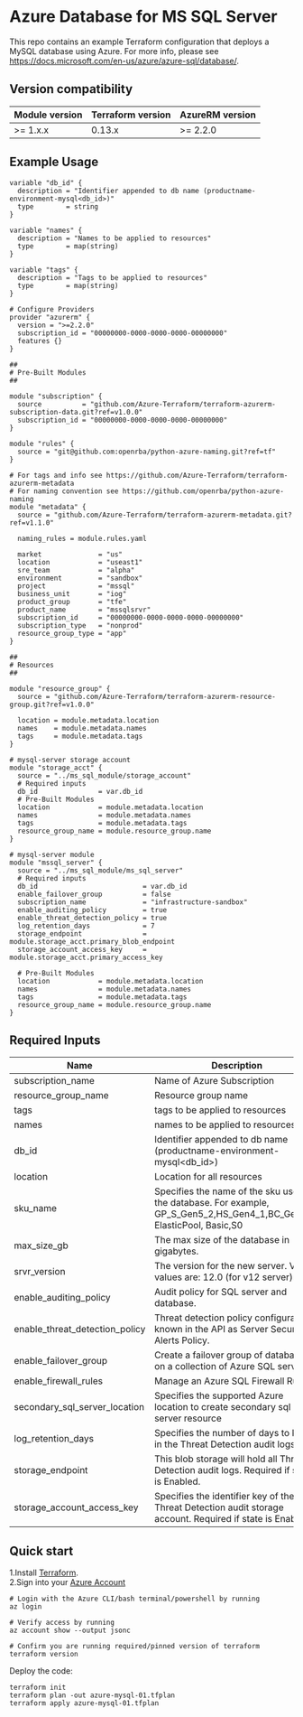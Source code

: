 # Azure Database for MS SQL Server

This repo contains an example Terraform configuration that deploys a MySQL database using Azure.
For more info, please see https://docs.microsoft.com/en-us/azure/azure-sql/database/.

## Version compatibility

| Module version    | Terraform version | AzureRM version |
|-------------------|-------------------|-----------------|
| >= 1.x.x          | 0.13.x            | >= 2.2.0        |



## Example Usage

```hcl
variable "db_id" {
  description = "Identifier appended to db name (productname-environment-mysql<db_id>)"
  type        = string
}

variable "names" {
  description = "Names to be applied to resources"
  type        = map(string)
}

variable "tags" {
  description = "Tags to be applied to resources"
  type        = map(string)
}

# Configure Providers
provider "azurerm" {
  version = ">=2.2.0"
  subscription_id = "00000000-0000-0000-0000-00000000"
  features {}
}

##
# Pre-Built Modules 
##

module "subscription" {
  source          = "github.com/Azure-Terraform/terraform-azurerm-subscription-data.git?ref=v1.0.0"
  subscription_id = "00000000-0000-0000-0000-00000000"
}

module "rules" {
  source = "git@github.com:openrba/python-azure-naming.git?ref=tf"
}

# For tags and info see https://github.com/Azure-Terraform/terraform-azurerm-metadata 
# For naming convention see https://github.com/openrba/python-azure-naming 
module "metadata" {
  source = "github.com/Azure-Terraform/terraform-azurerm-metadata.git?ref=v1.1.0"

  naming_rules = module.rules.yaml
  
  market              = "us"
  location            = "useast1"
  sre_team            = "alpha"
  environment         = "sandbox"
  project             = "mssql"
  business_unit       = "iog"
  product_group       = "tfe"
  product_name        = "mssqlsrvr"
  subscription_id     = "00000000-0000-0000-0000-00000000"
  subscription_type   = "nonprod"
  resource_group_type = "app"
}

##
# Resources 
##

module "resource_group" {
  source = "github.com/Azure-Terraform/terraform-azurerm-resource-group.git?ref=v1.0.0"
  
  location = module.metadata.location
  names    = module.metadata.names
  tags     = module.metadata.tags
}

# mysql-server storage account
module "storage_acct" {
  source = "../ms_sql_module/storage_account"
  # Required inputs 
  db_id               = var.db_id
  # Pre-Built Modules  
  location            = module.metadata.location
  names               = module.metadata.names
  tags                = module.metadata.tags
  resource_group_name = module.resource_group.name
}

# mysql-server module
module "mssql_server" {
  source = "../ms_sql_module/ms_sql_server"
  # Required inputs 
  db_id                          = var.db_id
  enable_failover_group          = false
  subscription_name              = "infrastructure-sandbox"
  enable_auditing_policy         = true
  enable_threat_detection_policy = true
  log_retention_days             = 7
  storage_endpoint               = module.storage_acct.primary_blob_endpoint
  storage_account_access_key     = module.storage_acct.primary_access_key   

  # Pre-Built Modules  
  location            = module.metadata.location
  names               = module.metadata.names
  tags                = module.metadata.tags
  resource_group_name = module.resource_group.name
}
```
## Required Inputs

| Name | Description | Type | Default |
|------|-------------|------|---------|
| subscription_name | Name of Azure Subscription | `string` | n/a | 
| resource_group_name | Resource group name | `string` | n/a | 
| tags | tags to be applied to resources | `string` | n/a |
| names | names to be applied to resources | `string` | n/a | 
| db_id | Identifier appended to db name (productname-environment-mysql<db_id>) | `string` | n/a |
| location | Location for all resources| `string` | `"eastus"` | 
| sku_name | Specifies the name of the sku used by the database. For example, GP_S_Gen5_2,HS_Gen4_1,BC_Gen5_2, ElasticPool, Basic,S0 | `string` | `"GP_Gen5_2"` | 
| max_size_gb | The max size of the database in gigabytes. | `string` | `"10"` | 
| srvr_version | The version for the new server. Valid values are: 12.0 (for v12 server). | `string` | `"12.0"` | 
| enable_auditing_policy | Audit policy for SQL server and database. | `bool` | `"false"` | 
| enable_threat_detection_policy | Threat detection policy configuration, known in the API as Server Security Alerts Policy. | `bool` | `"false"` | 
| enable_failover_group | Create a failover group of databases on a collection of Azure SQL servers | `bool` | `"false"` | 
| enable_firewall_rules | Manage an Azure SQL Firewall Rule | `bool` | `"false"` | 
| secondary_sql_server_location | Specifies the supported Azure location to create secondary sql server resource | `string` | `"westus"` | 
| log_retention_days | Specifies the number of days to keep in the Threat Detection audit logs | `string` | `"7"` | 
| storage_endpoint | This blob storage will hold all Threat Detection audit logs. Required if state is Enabled. | `string` | n/a | 
| storage_account_access_key | Specifies the identifier key of the Threat Detection audit storage account. Required if state is Enabled. | `string` | n/a | 


## Quick start

1.Install [Terraform](https://learn.hashicorp.com/tutorials/terraform/install-cli).\
2.Sign into your [Azure Account](https://docs.microsoft.com/en-us/cli/azure/authenticate-azure-cli?view=azure-cli-latest)


```
# Login with the Azure CLI/bash terminal/powershell by running
az login

# Verify access by running
az account show --output jsonc

# Confirm you are running required/pinned version of terraform
terraform version
```

Deploy the code:

```
terraform init
terraform plan -out azure-mysql-01.tfplan
terraform apply azure-mysql-01.tfplan
```



